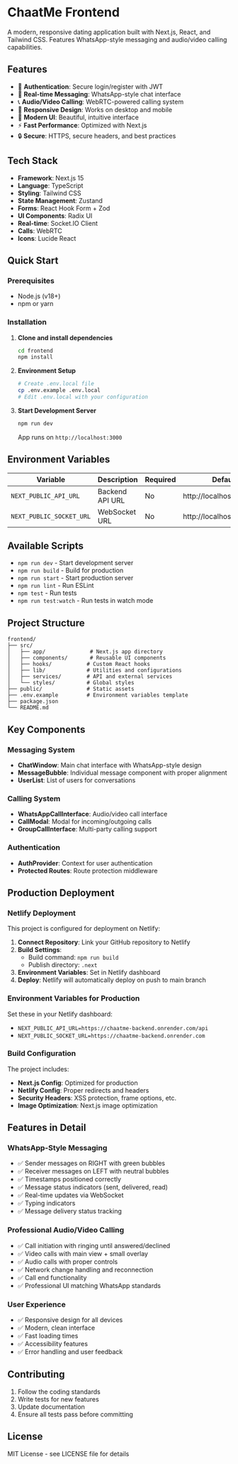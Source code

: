 # ChaatMe Frontend

A modern, responsive dating application built with Next.js, React, and Tailwind CSS. Features WhatsApp-style messaging and audio/video calling capabilities.

## Features

- 🔐 **Authentication**: Secure login/register with JWT
- 💬 **Real-time Messaging**: WhatsApp-style chat interface
- 📞 **Audio/Video Calling**: WebRTC-powered calling system
- 📱 **Responsive Design**: Works on desktop and mobile
- 🎨 **Modern UI**: Beautiful, intuitive interface
- ⚡ **Fast Performance**: Optimized with Next.js
- 🔒 **Secure**: HTTPS, secure headers, and best practices

## Tech Stack

- **Framework**: Next.js 15
- **Language**: TypeScript
- **Styling**: Tailwind CSS
- **State Management**: Zustand
- **Forms**: React Hook Form + Zod
- **UI Components**: Radix UI
- **Real-time**: Socket.IO Client
- **Calls**: WebRTC
- **Icons**: Lucide React

## Quick Start

### Prerequisites

- Node.js (v18+)
- npm or yarn

### Installation

1. **Clone and install dependencies**
   ```bash
   cd frontend
   npm install
   ```

2. **Environment Setup**
   ```bash
   # Create .env.local file
   cp .env.example .env.local
   # Edit .env.local with your configuration
   ```

3. **Start Development Server**
   ```bash
   npm run dev
   ```

   App runs on `http://localhost:3000`

## Environment Variables

| Variable | Description | Required | Default |
|----------|-------------|----------|---------|
| `NEXT_PUBLIC_API_URL` | Backend API URL | No | http://localhost:3001/api |
| `NEXT_PUBLIC_SOCKET_URL` | WebSocket URL | No | http://localhost:3001 |

## Available Scripts

- `npm run dev` - Start development server
- `npm run build` - Build for production
- `npm run start` - Start production server
- `npm run lint` - Run ESLint
- `npm test` - Run tests
- `npm run test:watch` - Run tests in watch mode

## Project Structure

```
frontend/
├── src/
│   ├── app/              # Next.js app directory
│   ├── components/       # Reusable UI components
│   ├── hooks/           # Custom React hooks
│   ├── lib/             # Utilities and configurations
│   ├── services/        # API and external services
│   └── styles/          # Global styles
├── public/              # Static assets
├── .env.example         # Environment variables template
├── package.json
└── README.md
```

## Key Components

### Messaging System
- **ChatWindow**: Main chat interface with WhatsApp-style design
- **MessageBubble**: Individual message component with proper alignment
- **UserList**: List of users for conversations

### Calling System
- **WhatsAppCallInterface**: Audio/video call interface
- **CallModal**: Modal for incoming/outgoing calls
- **GroupCallInterface**: Multi-party calling support

### Authentication
- **AuthProvider**: Context for user authentication
- **Protected Routes**: Route protection middleware

## Production Deployment

### Netlify Deployment

This project is configured for deployment on Netlify:

1. **Connect Repository**: Link your GitHub repository to Netlify
2. **Build Settings**: 
   - Build command: `npm run build`
   - Publish directory: `.next`
3. **Environment Variables**: Set in Netlify dashboard
4. **Deploy**: Netlify will automatically deploy on push to main branch

### Environment Variables for Production

Set these in your Netlify dashboard:

- `NEXT_PUBLIC_API_URL=https://chaatme-backend.onrender.com/api`
- `NEXT_PUBLIC_SOCKET_URL=https://chaatme-backend.onrender.com`

### Build Configuration

The project includes:
- **Next.js Config**: Optimized for production
- **Netlify Config**: Proper redirects and headers
- **Security Headers**: XSS protection, frame options, etc.
- **Image Optimization**: Next.js image optimization

## Features in Detail

### WhatsApp-Style Messaging
- ✅ Sender messages on RIGHT with green bubbles
- ✅ Receiver messages on LEFT with neutral bubbles
- ✅ Timestamps positioned correctly
- ✅ Message status indicators (sent, delivered, read)
- ✅ Real-time updates via WebSocket
- ✅ Typing indicators
- ✅ Message delivery status tracking

### Professional Audio/Video Calling
- ✅ Call initiation with ringing until answered/declined
- ✅ Video calls with main view + small overlay
- ✅ Audio calls with proper controls
- ✅ Network change handling and reconnection
- ✅ Call end functionality
- ✅ Professional UI matching WhatsApp standards

### User Experience
- ✅ Responsive design for all devices
- ✅ Modern, clean interface
- ✅ Fast loading times
- ✅ Accessibility features
- ✅ Error handling and user feedback

## Contributing

1. Follow the coding standards
2. Write tests for new features
3. Update documentation
4. Ensure all tests pass before committing

## License

MIT License - see LICENSE file for details
